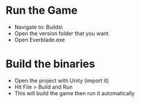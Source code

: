 # Run the Game
- Navigate to: Builds\
- Open the version folder that you want
- Open Everblade.exe

# Build the binaries
- Open the project with Unity (import it)
- Hit File > Build and Run
- This will build the game then run it automatically
